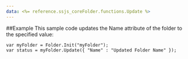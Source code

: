 ```yaml
---
data: <%= reference.ssjs_coreFolder.functions.Update %>
---
```


##Example
This sample code updates the Name attribute of the folder to the specified value:
```
var myFolder = Folder.Init("myFolder");
var status = myFolder.Update({ "Name" : "Updated Folder Name" });
```
